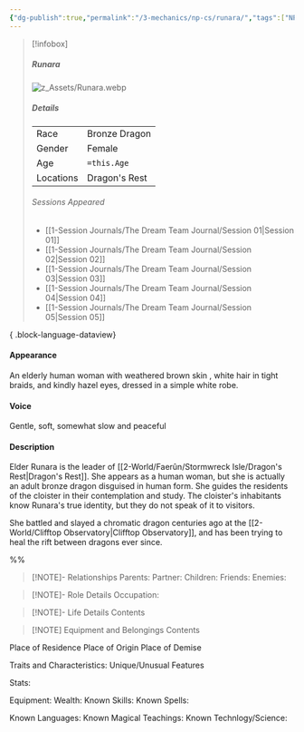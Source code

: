 ```yaml
---
{"dg-publish":true,"permalink":"/3-mechanics/np-cs/runara/","tags":["NPC"],"created":"2025-03-17T22:24:49.200-04:00","updated":"2025-03-25T22:44:08.561-04:00"}
---
```


> [!infobox]
> ##### Runara
> ![z_Assets/Runara.webp](/img/user/z_Assets/Runara.webp)
> ##### Details
> | | |
> |---|---|
> | Race | Bronze Dragon |
> | Gender | Female |
> | Age | `=this.Age` |
> | Locations | Dragon's Rest |
> ###### Sessions Appeared
>  - [[1-Session Journals/The Dream Team Journal/Session 01\|Session 01]]
> - [[1-Session Journals/The Dream Team Journal/Session 02\|Session 02]]
> - [[1-Session Journals/The Dream Team Journal/Session 03\|Session 03]]
> - [[1-Session Journals/The Dream Team Journal/Session 04\|Session 04]]
> - [[1-Session Journals/The Dream Team Journal/Session 05\|Session 05]]
> 
{ .block-language-dataview}

#### Appearance
An elderly human woman with weathered brown skin , white hair in tight braids, and kindly hazel eyes, dressed in a simple white robe.

#### Voice
Gentle, soft, somewhat slow and peaceful

#### Description
Elder Runara is the leader of [[2-World/Faerûn/Stormwreck Isle/Dragon's Rest\|Dragon's Rest]]. She appears as a human woman, but she is actually an adult bronze dragon disguised in human form. She guides the residents of the cloister in their contemplation and study. The cloister's inhabitants know Runara's true identity, but they do not speak of it to visitors.

She battled and slayed a chromatic dragon centuries ago at the [[2-World/Clifftop Observatory\|Clifftop Observatory]], and has been trying to heal the rift between dragons ever since.

%%
> [!NOTE]- Relationships
> Parents:
> Partner:
> Children:
> Friends:
> Enemies:

> [!NOTE]- Role Details
> Occupation:

> [!NOTE]- Life Details
> Contents

> [!NOTE] Equipment and Belongings
> Contents


Place of Residence
Place of Origin
Place of Demise

Traits and Characteristics:
Unique/Unusual Features

Stats:

Equipment:
Wealth:
Known Skills:
Known Spells:

Known Languages:
Known Magical Teachings:
Known Technlogy/Science:

